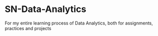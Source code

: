 # SN-Data-Analytics
For my entire learning process of Data Analytics, both for assignments, practices and projects
